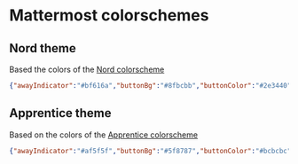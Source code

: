 # Mattermost colorschemes

## Nord theme

Based the colors of the [Nord colorscheme](https://github.com/arcticicestudio/nord)

```json
{"awayIndicator":"#bf616a","buttonBg":"#8fbcbb","buttonColor":"#2e3440","centerChannelBg":"#3b4252","centerChannelColor":"#e5e9f0","codeTheme":"github","linkColor":"#b48ead","mentionBj":"#ebcb8b","mentionColor":"#4c566a","mentionHighlightBg":"#ebcb8b","mentionHighlightLink":"#4c566a","newMessageSeparator":"#ebcb8b","onlineIndicator":"#a3be8c","sidebarBg":"#2e3440","sidebarHeaderBg":"#4c566a","sidebarHeaderTextColor":"#d8dee9","sidebarText":"#d8dee9","sidebarTextActiveBorder":"#4c566a","sidebarTextActiveColor":"#e5e9f0","sidebarTextHoverBg":"#4c566a","sidebarUnreadText":"#eceff4"}
```

## Apprentice theme

Based on the colors of the [Apprentice colorscheme](http://romainl.github.io/Apprentice/)


```json
{"awayIndicator":"#af5f5f","buttonBg":"#5f8787","buttonColor":"#bcbcbc","centerChannelBg":"#262626","centerChannelColor":"#bcbcbc","codeTheme":"monokai","linkColor":"#5f87af","mentionBj":"#5f5f87","mentionColor":"#ffffff","mentionHighlightBg":"#ffffaf","mentionHighlightLink":"#8787af","newMessageSeparator":"#ffffaf","onlineIndicator":"#5f875f","sidebarBg":"#1c1c1c","sidebarHeaderBg":"#1c1c1c","sidebarHeaderTextColor":"#bcbcbc","sidebarText":"#bcbcbc","sidebarTextActiveBorder":"#5f8787","sidebarTextActiveColor":"#5f8787","sidebarTextHoverBg":"#444444","sidebarUnreadText":"#bcbcbc"}
```
